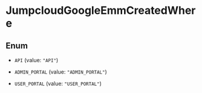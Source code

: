 

# JumpcloudGoogleEmmCreatedWhere

## Enum


* `API` (value: `"API"`)

* `ADMIN_PORTAL` (value: `"ADMIN_PORTAL"`)

* `USER_PORTAL` (value: `"USER_PORTAL"`)



